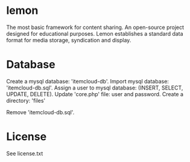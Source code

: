 # lemon
The most basic framework for content sharing.
An open-source project designed for educational purposes. Lemon establishes a standard data
format for media storage, syndication and display.

# Database
Create a mysql database: 'itemcloud-db'.
Import mysql database: 'itemcloud-db.sql'.
Assign a user to mysql database: (INSERT, SELECT, UPDATE, DELETE).
Update 'core.php' file: user and password.
Create a directory: 'files'

Remove 'itemcloud-db.sql'.

# License
See license.txt
